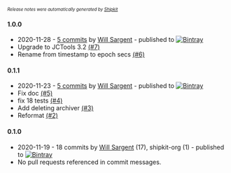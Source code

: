 <sup><sup>*Release notes were automatically generated by [Shipkit](http://shipkit.org/)*</sup></sup>

#### 1.0.0
 - 2020-11-28 - [5 commits](https://github.com/tersesystems/blacklite/compare/v0.1.1...v1.0.0) by [Will Sargent](https://github.com/wsargent) - published to [![Bintray](https://img.shields.io/badge/Bintray-1.0.0-green.svg)](https://bintray.com/tersesystems/maven/blacklite/1.0.0)
 - Upgrade to JCTools 3.2 [(#7)](https://github.com/tersesystems/blacklite/pull/7)
 - Rename from timestamp to epoch secs [(#6)](https://github.com/tersesystems/blacklite/pull/6)

#### 0.1.1
 - 2020-11-23 - [5 commits](https://github.com/tersesystems/blacklite/compare/v0.1.0...v0.1.1) by [Will Sargent](https://github.com/wsargent) - published to [![Bintray](https://img.shields.io/badge/Bintray-0.1.1-green.svg)](https://bintray.com/tersesystems/maven/blacklite/0.1.1)
 - Fix doc [(#5)](https://github.com/tersesystems/blacklite/pull/5)
 - fix 18 tests [(#4)](https://github.com/tersesystems/blacklite/pull/4)
 - Add deleting archiver [(#3)](https://github.com/tersesystems/blacklite/pull/3)
 - Reformat [(#2)](https://github.com/tersesystems/blacklite/pull/2)

#### 0.1.0
 - 2020-11-19 - 18 commits by [Will Sargent](https://github.com/wsargent) (17), shipkit-org (1) - published to [![Bintray](https://img.shields.io/badge/Bintray-0.1.0-green.svg)](https://bintray.com/tersesystems/maven/blacklite/0.1.0)
 - No pull requests referenced in commit messages.

